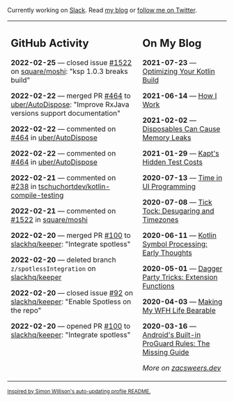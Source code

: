 Currently working on [Slack](https://slack.com/). Read [my blog](https://zacsweers.dev/) or [follow me on Twitter](https://twitter.com/ZacSweers).

<table><tr><td valign="top" width="60%">

## GitHub Activity
<!-- githubActivity starts -->
**2022-02-25** — closed issue [#1522](https://github.com/square/moshi/issues/1522) on [square/moshi](https://github.com/square/moshi): "ksp 1.0.3 breaks build"

**2022-02-22** — merged PR [#464](https://github.com/uber/AutoDispose/pull/464) to [uber/AutoDispose](https://github.com/uber/AutoDispose): "Improve RxJava versions support documentation"

**2022-02-22** — commented on [#464](https://github.com/uber/AutoDispose/pull/464#issuecomment-1047918560) in [uber/AutoDispose](https://github.com/uber/AutoDispose)

**2022-02-22** — commented on [#464](https://github.com/uber/AutoDispose/pull/464#issuecomment-1047898561) in [uber/AutoDispose](https://github.com/uber/AutoDispose)

**2022-02-21** — commented on [#238](https://github.com/tschuchortdev/kotlin-compile-testing/pull/238#issuecomment-1047073914) in [tschuchortdev/kotlin-compile-testing](https://github.com/tschuchortdev/kotlin-compile-testing)

**2022-02-21** — commented on [#1522](https://github.com/square/moshi/issues/1522#issuecomment-1046949786) in [square/moshi](https://github.com/square/moshi)

**2022-02-20** — merged PR [#100](https://github.com/slackhq/keeper/pull/100) to [slackhq/keeper](https://github.com/slackhq/keeper): "Integrate spotless"

**2022-02-20** — deleted branch `z/spotlessIntegration` on [slackhq/keeper](https://github.com/slackhq/keeper)

**2022-02-20** — closed issue [#92](https://github.com/slackhq/keeper/issues/92) on [slackhq/keeper](https://github.com/slackhq/keeper): "Enable Spotless on the repo"

**2022-02-20** — opened PR [#100](https://github.com/slackhq/keeper/pull/100) to [slackhq/keeper](https://github.com/slackhq/keeper): "Integrate spotless"
<!-- githubActivity ends -->
</td><td valign="top" width="40%">

## On My Blog
<!-- blog starts -->
**2021-07-23** — [Optimizing Your Kotlin Build](https://www.zacsweers.dev/optimizing-your-kotlin-build/)

**2021-06-14** — [How I Work](https://www.zacsweers.dev/how-i-work/)

**2021-02-02** — [Disposables Can Cause Memory Leaks](https://www.zacsweers.dev/disposables-can-cause-memory-leaks/)

**2021-01-29** — [Kapt's Hidden Test Costs](https://www.zacsweers.dev/kapts-hidden-test-costs/)

**2020-07-13** — [Time in UI Programming](https://www.zacsweers.dev/time-in-ui/)

**2020-07-08** — [Tick Tock: Desugaring and Timezones](https://www.zacsweers.dev/ticktock-desugaring-timezones/)

**2020-06-11** — [Kotlin Symbol Processing: Early Thoughts](https://www.zacsweers.dev/kotlin-symbol-processor-early-thoughts/)

**2020-05-01** — [Dagger Party Tricks: Extension Functions](https://www.zacsweers.dev/dagger-party-tricks-extension-functions/)

**2020-04-03** — [Making My WFH Life Bearable](https://www.zacsweers.dev/making-wfh-life-bearable/)

**2020-03-16** — [Android's Built-in ProGuard Rules: The Missing Guide](https://www.zacsweers.dev/android-proguard-rules/)
<!-- blog ends -->
_More on [zacsweers.dev](https://zacsweers.dev/)_
</td></tr></table>

<sub><a href="https://simonwillison.net/2020/Jul/10/self-updating-profile-readme/">Inspired by Simon Willison's auto-updating profile README.</a></sub>